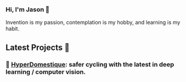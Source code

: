 ### Hi, I'm Jason 👋

Invention is my passion, contemplation is my hobby, and learning is my habit.

## Latest Projects 🎨

### 🚴‍ [HyperDomestique](https://github.com/neuroquantifier/HyperDomestique): safer cycling with the latest in deep learning / computer vision.

<!--
**neuroquantifier/neuroquantifier** is a ✨ _special_ ✨ repository because its `README.md` (this file) appears on your GitHub profile.

Here are some ideas to get you started:

- 🔭 I’m currently working on ...
- 🌱 I’m currently learning ...
- 👯 I’m looking to collaborate on ...
- 🤔 I’m looking for help with ...
- 💬 Ask me about ...
- 📫 How to reach me: ...
- 😄 Pronouns: ...
- ⚡ Fun fact: ...
-->
